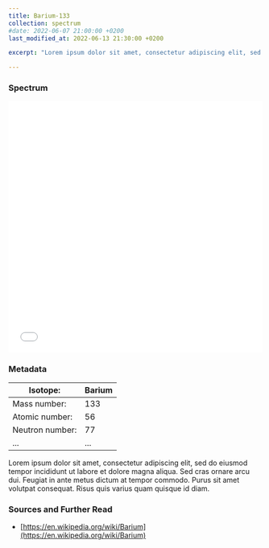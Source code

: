 ```yaml
---
title: Barium-133
collection: spectrum
#date: 2022-06-07 21:00:00 +0200
last_modified_at: 2022-06-13 21:30:00 +0200

excerpt: "Lorem ipsum dolor sit amet, consectetur adipiscing elit, sed do eiusmod tempor incididunt ut labore et dolore magna aliqua. Sed cras ornare arcu dui. Feugiat in ante metus dictum at tempor commodo. Purus sit amet volutpat consequat. Risus quis varius quam quisque id diam."

---
```


### Spectrum

<iframe width="100%" height="500" src="/assets/spectra/Ba-133.html" title="Ba-133 gamma spectrum" frameborder="0" allowfullscreen></iframe>

### Metadata

| Isotope: | Barium |
| --- | --- |
| Mass number: | 133 |
| Atomic number: | 56 |
| Neutron number: | 77 |
| ... | ... |

Lorem ipsum dolor sit amet, consectetur adipiscing elit, sed do eiusmod tempor incididunt ut labore et dolore magna aliqua. Sed cras ornare arcu dui. Feugiat in ante metus dictum at tempor commodo. Purus sit amet volutpat consequat. Risus quis varius quam quisque id diam.

### Sources and Further Read

- [https://en.wikipedia.org/wiki/Barium](https://en.wikipedia.org/wiki/Barium)

